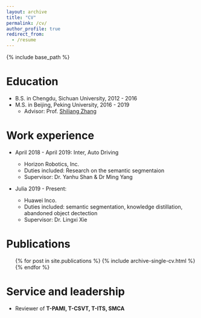 ```yaml
---
layout: archive
title: "CV"
permalink: /cv/
author_profile: true
redirect_from:
  - /resume
---
```


{% include base_path %}

Education
======
* B.S. in Chengdu, Sichuan University, 2012 - 2016
* M.S. in Beijing, Peking University, 2016 - 2019
    - Advisor: Prof. [Shiliang Zhang](http://www.pkuvmc.com/)
<!-- * Ph.D in Version Control Theory, GitHub University, 2018 (expected) -->

Work experience
======
* April 2018 - April 2019: Inter, Auto Driving
  * Horizon Robotics, Inc.
  * Duties included: Research on the semantic segmentaion
  * Supervisor: Dr. Yanhu Shan & Dr Ming Yang

* Julia 2019 - Present: 
  * Huawei Inco.
  * Duties included: semantic segmentation, knowledge distillation, abandoned object dectection
  * Supervisor: Dr. Lingxi Xie

  
<!-- Skills
======
* Skill 1
* Skill 2
  * Sub-skill 2.1
  * Sub-skill 2.2
  * Sub-skill 2.3
* Skill 3 -->

Publications
======
  <ul>{% for post in site.publications %}
    {% include archive-single-cv.html %}
  {% endfor %}</ul>
  
<!-- Talks
======
  <ul>{% for post in site.talks %}
    {% include archive-single-talk-cv.html %}
  {% endfor %}</ul>
  
Teaching
======
  <ul>{% for post in site.teaching %}
    {% include archive-single-cv.html %}
  {% endfor %}</ul> -->
  
Service and leadership
======
* Reviewer of **T-PAMI, T-CSVT, T-ITS, SMCA**
